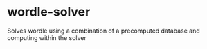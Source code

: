 # wordle-solver
Solves wordle using a combination of a precomputed database and computing within the solver
